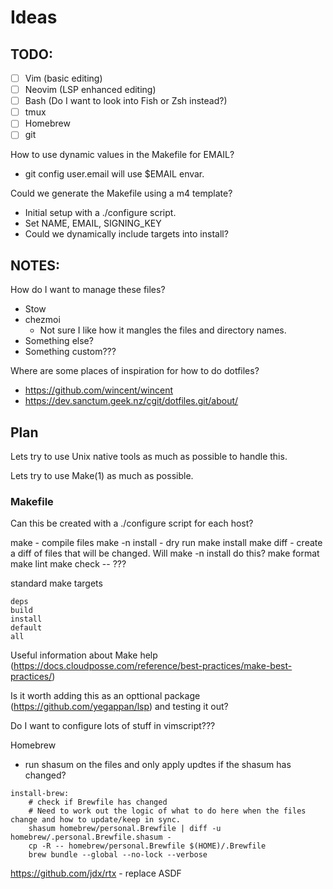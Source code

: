 # Ideas

## TODO:

- [ ] Vim (basic editing)
- [ ] Neovim (LSP enhanced editing)
- [ ] Bash (Do I want to look into Fish or Zsh instead?)
- [ ] tmux
- [ ] Homebrew
- [ ] git

How to use dynamic values in the Makefile for EMAIL?
- git config user.email will use $EMAIL envar.

Could we generate the Makefile using a m4 template?
- Initial setup with a ./configure script.
- Set NAME, EMAIL, SIGNING_KEY
- Could we dynamically include targets into install?

## NOTES:

How do I want to manage these files?
- Stow
- chezmoi
	- Not sure I like how it mangles the files and directory names.
- Something else?
- Something custom???

Where are some places of inspiration for how to do dotfiles?

- https://github.com/wincent/wincent
- https://dev.sanctum.geek.nz/cgit/dotfiles.git/about/

## Plan

Lets try to use Unix native tools as much as possible to handle this.

Lets try to use Make(1) as much as possible.

### Makefile

Can this be created with a ./configure script for each host?

make - compile files
make -n install - dry run
make install
make diff - create a diff of files that will be changed. Will make -n install do this?
make format
make lint
make check -- ???

standard make targets

```make
deps
build
install
default
all
```

Useful information about Make help (https://docs.cloudposse.com/reference/best-practices/make-best-practices/)


Is it worth adding this as an opttional package (https://github.com/yegappan/lsp) and testing it out?

Do I want to configure lots of stuff in vimscript???

Homebrew
- run shasum on the files and only apply updtes if the shasum has changed?

```make
install-brew:
	# check if Brewfile has changed
	# Need to work out the logic of what to do here when the files change and how to update/keep in sync.
	shasum homebrew/personal.Brewfile | diff -u homebrew/.personal.Brewfile.shasum -
	cp -R -- homebrew/personal.Brewfile $(HOME)/.Brewfile
	brew bundle --global --no-lock --verbose
```

https://github.com/jdx/rtx - replace ASDF
